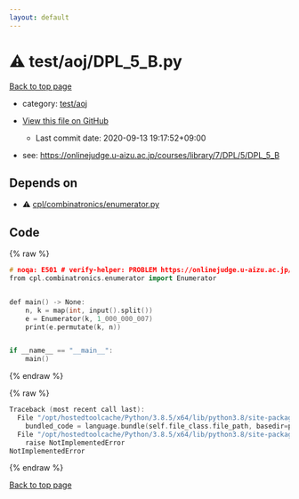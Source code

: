 ```yaml
---
layout: default
---
```


<!-- mathjax config similar to math.stackexchange -->
<script type="text/javascript" async
  src="https://cdnjs.cloudflare.com/ajax/libs/mathjax/2.7.5/MathJax.js?config=TeX-MML-AM_CHTML">
</script>
<script type="text/x-mathjax-config">
  MathJax.Hub.Config({
    TeX: { equationNumbers: { autoNumber: "AMS" }},
    tex2jax: {
      inlineMath: [ ['$','$'] ],
      processEscapes: true
    },
    "HTML-CSS": { matchFontHeight: false },
    displayAlign: "left",
    displayIndent: "2em"
  });
</script>

<script type="text/javascript" src="https://cdnjs.cloudflare.com/ajax/libs/jquery/3.4.1/jquery.min.js"></script>
<script src="https://cdn.jsdelivr.net/npm/jquery-balloon-js@1.1.2/jquery.balloon.min.js" integrity="sha256-ZEYs9VrgAeNuPvs15E39OsyOJaIkXEEt10fzxJ20+2I=" crossorigin="anonymous"></script>
<script type="text/javascript" src="../../../assets/js/copy-button.js"></script>
<link rel="stylesheet" href="../../../assets/css/copy-button.css" />


# :warning: test/aoj/DPL_5_B.py

<a href="../../../index.html">Back to top page</a>

* category: <a href="../../../index.html#0d0c91c0cca30af9c1c9faef0cf04aa9">test/aoj</a>
* <a href="{{ site.github.repository_url }}/blob/master/test/aoj/DPL_5_B.py">View this file on GitHub</a>
    - Last commit date: 2020-09-13 19:17:52+09:00


* see: <a href="https://onlinejudge.u-aizu.ac.jp/courses/library/7/DPL/5/DPL_5_B">https://onlinejudge.u-aizu.ac.jp/courses/library/7/DPL/5/DPL_5_B</a>


## Depends on

* :warning: <a href="../../cpl/combinatronics/enumerator.py.html">cpl/combinatronics/enumerator.py</a>


## Code

<a id="unbundled"></a>
{% raw %}
```cpp
# noqa: E501 # verify-helper: PROBLEM https://onlinejudge.u-aizu.ac.jp/courses/library/7/DPL/5/DPL_5_B
from cpl.combinatronics.enumerator import Enumerator


def main() -> None:
    n, k = map(int, input().split())
    e = Enumerator(k, 1_000_000_007)
    print(e.permutate(k, n))


if __name__ == "__main__":
    main()

```
{% endraw %}

<a id="bundled"></a>
{% raw %}
```cpp
Traceback (most recent call last):
  File "/opt/hostedtoolcache/Python/3.8.5/x64/lib/python3.8/site-packages/onlinejudge_verify/docs.py", line 349, in write_contents
    bundled_code = language.bundle(self.file_class.file_path, basedir=pathlib.Path.cwd())
  File "/opt/hostedtoolcache/Python/3.8.5/x64/lib/python3.8/site-packages/onlinejudge_verify/languages/python.py", line 84, in bundle
    raise NotImplementedError
NotImplementedError

```
{% endraw %}

<a href="../../../index.html">Back to top page</a>

